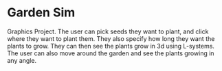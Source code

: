 # Garden Sim
Graphics Project.
The user can pick seeds they want to plant, and click where they want to plant them.
They also specify how long they want the plants to grow. They can then see the plants grow in 3d using L-systems.
The user can also move around the garden and see the plants growing in any angle.
